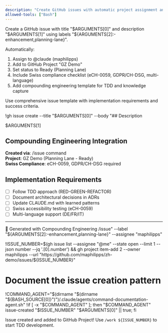 ```yaml
---
description: "Create GitHub issues with automatic project assignment and compounding knowledge integration"
allowed-tools: ["Bash"]
---
```


Create a GitHub issue with title "$ARGUMENTS[0]" and description "$ARGUMENTS[1]" using labels "${ARGUMENTS[2]:-enhancement,planning-lane}".

Automatically:
1. Assign to @claude (maphilipps)
2. Add to GitHub Project "GZ Demo" 
3. Set status to Ready (Planning Lane)
4. Include Swiss compliance checklist (eCH-0059, GDPR/CH-DSG, multi-language)
5. Add compounding engineering template for TDD and knowledge capture

Use comprehensive issue template with implementation requirements and success criteria.

!gh issue create --title "$ARGUMENTS[0]" --body "## Description

$ARGUMENTS[1]

## Compounding Engineering Integration
**Created via**: /issue command  
**Project**: GZ Demo (Planning Lane - Ready)  
**Swiss Compliance**: eCH-0059, GDPR/CH-DSG required

## Implementation Requirements
- [ ] Follow TDD approach (RED-GREEN-REFACTOR)
- [ ] Document architectural decisions in ADRs
- [ ] Update CLAUDE.md with learned patterns
- [ ] Swiss accessibility testing (eCH-0059)
- [ ] Multi-language support (DE/FR/IT)

---
🤖 Generated with Compounding Engineering /issue" --label "${ARGUMENTS[2]:-enhancement,planning-lane}" --assignee "maphilipps"

!ISSUE_NUMBER=$(gh issue list --assignee "@me" --state open --limit 1 --json number --jq '.[0].number') && gh project item-add 2 --owner maphilipps --url "https://github.com/maphilipps/zh-demo/issues/${ISSUE_NUMBER}"

# Document the issue creation pattern
!COMMAND_AGENT="$(dirname "$(dirname "${BASH_SOURCE[0]}")")/.claude/agents/command-documentation-agent.sh"
!if [ -x "$COMMAND_AGENT" ]; then "$COMMAND_AGENT" issue-created "$ISSUE_NUMBER" "$ARGUMENTS[0]" || true; fi

Issue created and added to GitHub Project! Use `/work ${ISSUE_NUMBER}` to start TDD development.